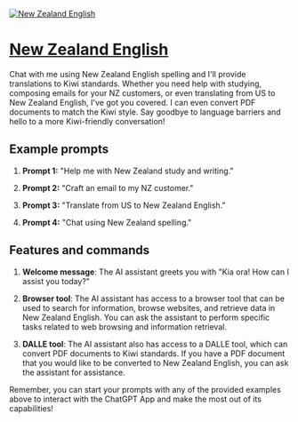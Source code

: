 [![New Zealand English](https://files.oaiusercontent.com/file-4HhPr3P4MB0SQdUugTw6KoFC?se=2123-10-17T13%3A22%3A24Z&sp=r&sv=2021-08-06&sr=b&rscc=max-age%3D31536000%2C%20immutable&rscd=attachment%3B%20filename%3D558f3fd1-1b48-4e9d-84be-3cf583699a49.webp&sig=OB3PNv3pi1zfAHfUUnSTeVRIxhvJt3T7yKJ%2B30zgp3U%3D)](https://chat.openai.com/g/g-A059zK4bV-new-zealand-english)

# [New Zealand English](https://chat.openai.com/g/g-A059zK4bV-new-zealand-english)

Chat with me using New Zealand English spelling and I'll provide translations to Kiwi standards. Whether you need help with studying, composing emails for your NZ customers, or even translating from US to New Zealand English, I've got you covered. I can even convert PDF documents to match the Kiwi style. Say goodbye to language barriers and hello to a more Kiwi-friendly conversation!

## Example prompts

1. **Prompt 1:** "Help me with New Zealand study and writing."

2. **Prompt 2:** "Craft an email to my NZ customer."

3. **Prompt 3:** "Translate from US to New Zealand English."

4. **Prompt 4:** "Chat using New Zealand spelling."


## Features and commands

1. **Welcome message**: The AI assistant greets you with "Kia ora! How can I assist you today?"

2. **Browser tool**: The AI assistant has access to a browser tool that can be used to search for information, browse websites, and retrieve data in New Zealand English. You can ask the assistant to perform specific tasks related to web browsing and information retrieval.

3. **DALLE tool**: The AI assistant also has access to a DALLE tool, which can convert PDF documents to Kiwi standards. If you have a PDF document that you would like to be converted to New Zealand English, you can ask the assistant for assistance.

Remember, you can start your prompts with any of the provided examples above to interact with the ChatGPT App and make the most out of its capabilities!